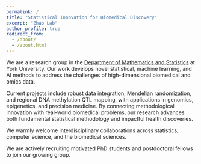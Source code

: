 ```yaml
---
permalink: /
title: "Statistical Innovation for Biomedical Discovery"
excerpt: "Zhao Lab"
author_profile: true
redirect_from: 
  - /about/
  - /about.html
---
```


We are a research group in the [Department of Mathematics and Statistics](https://www.yorku.ca/science/profiles/faculty/kaiqiong-zhao/)
at York University. Our work develops novel statistical, machine learning, and AI methods to address the challenges of high-dimensional biomedical and omics data. 

Current projects include robust data integration, Mendelian randomization, and regional DNA methylation QTL mapping, with applications in genomics, epigenetics, and precision medicine. By connecting methodological innovation with real-world biomedical problems, our research advances both fundamental statistical methodology and impactful health discoveries. 

We warmly welcome interdisciplinary collaborations across statistics, computer science, and the biomedical sciences.

We are actively recruiting motivated PhD students and postdoctoral fellows to join our growing group. 



